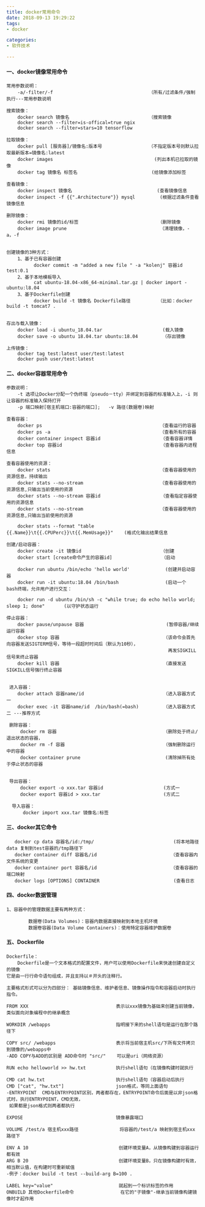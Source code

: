 ```yaml
---
title: docker常用命令
date: 2018-09-13 19:29:22
tags: 
- docker

categories:
- 软件技术

---
```



#### 一、docker镜像常用命令

    常用参数说明：
        -a/-filter/-f                                   （所有/过滤条件/强制执行---常用参数说明
        
    搜索镜像：
        docker search 镜像名                             （搜索镜像
        docker search --filter=is-offical=true ngix
        docker search --filter=stars=10 tensorflow
    
    拉取镜像：
        docker pull [服务器]/镜像名:版本号                 （不指定版本号则默认拉取最新版本=镜像名:latest
        docker images                                     (列出本机已拉取的镜像
        docker tag 镜像名 标签名                           (给镜像添加标签
    
    查看镜像：
        docker inspect 镜像名                               (查看镜像信息
        docker inspect -f {{".Architecture"}} mysql         (根据过滤条件查看镜像信息
    
    删除镜像：
        docker rmi 镜像的id/标签                             （删除镜像
        docker image prune                                  （清理镜像，-a，-f
        
    
    创建镜像的3种方式：
        1、基于已有容器创建
              docker commit -m "added a new file " -a "kolenj" 容器id test:0.1
        2、基于本地模板导入
              cat ubuntu-18.04-x86_64-minimal.tar.gz | docker import - ubuntu:l8.04
        3、基于Dockerfile创建
              docker build -t 镜像名 Dockerfile路径          （比如：docker build -t tomcat7 . 
            
        
    存出与载入镜像：
        docker load -i ubuntu_18.04.tar                      (载入镜像
        docker save -o ubuntu 18.04.tar ubuntu:18.04         （存出镜像
    
    上传镜像：
        docker tag test:latest user/test:latest 
        docker push user/test:latest
  
#### 二、docker容器常用命令
    
    参数说明：
        -t 选项让Docker分配一个伪终端（pseudo－tty）并绑定到容器的标准输入上，-i 则让容器的标准输入保持打开
        -p 端口映射[宿主机端口:容器的端口];   -v 路径(数据卷)映射 
    
    查看容器：
        docker ps	                                        （查看运行的容器	
        docker ps -a	                                    （查看所有的容器
        docker container inspect 容器id                      （查看容器详情
        docker top 容器id                                    （查看容器内进程信息
     
    查看容器使用的资源：
        docker stats                                        （查看容器使用的资源信息，持续输出
        docker stats --no-stream                            （查看容器使用的资源信息,只输出当前使用的资源
        docker stats --no-stream 容器id                      （查看指定容器使用的资源信息
        docker stats --no-stream                            （查看容器使用的资源信息,只输出当前使用的资源
        
        docker stats --format "table {{.Name}}\t{{.CPUPerc}}\t{{.MemUsage}}"    (格式化输出结果信息
        
    创建/启动容器：
        docker create -it 镜像id                             （创建
        docker start [create命令产生的容器id]                  （启动
    
        docker run ubuntu /bin/echo 'hello world'             (创建并启动容器
        docker run -it ubuntu:18.04 /bin/bash                 (启动一个 bash终端，允许用户进行交互：
        
        docker run -d ubuntu /bin/sh -c "while true; do echo hello world; sleep 1; done"       (以守护状态运行
    
    停止容器：
        docker pause/unpause 容器                              (暂停容器/继续运行容器
        docker stop 容器                                      （该命令会首先向容器发送SIGTERM信号，等待一段超时时间后（默认为10秒），
                                                               再发SIGKILL信号来终止容器
        docker kill 容器                                      （直接发送SIGKILL信号强行终止容器
   
     
     进入容器：
        docker attach 容器name/id                             （进入容器方式一
        docker exec -it 容器name/id  /bin/bash(=bash)         （进入容器方式二 ---推荐方式   
     
     删除容器：
         docker rm 容器                                       （删除处于终止/退出状态的容器，                                                  
         docker rm -f 容器                                    （强制删除运行中的容器
         docker container prune                               (清除掉所有处于停止状态的容器


     导出容器：
         docker export -o xxx.tar 容器id                      (方式一
         docker export 容器id > xxx.tar                       (方式二
         
      导入容器：
          docker import xxx.tar 镜像名:标签
          
#### 三、docker其它命令

       docker cp data 容器名/id:/tmp/                             (将本地路径data 复制到test容器的/tmp路径下
       docker container diff 容器名/id                           （查看容器内文件系统的变更
       docker container port 容器名/id                           （查看容器的端口映射
       docker logs [OPTIONS] CONTAINER                           (查看日志


#### 四、docker数据管理

    1、容器中的管理数据主要有两种方式：
    
            数据卷(Data Volumes)：容器内数据直接映射到本地主机环境
            数据卷容器(Data Volume Containers)：使用特定容器维护数据卷


#### 五、Dockerfile

    Dockerfile：
        Dockerfile是一个文本格式的配置文件，用户可以使用Dockerfile来快速创建自定义的镜像
    它是由一行行命令语句组成，并且支持以＃开头的注释行。
    
    主要格式形式可以分为四部分： 基础镜像信息、维护者信息、镜像操作指令和容器启动时执行指令。
    
    FROM XXX                                表示以xxx镜像为基础来创建当前镜像，类似面向对象编程中的继承概念
    
    WORKDIR /webapps                        指明接下来的shell语句是运行在那个路径下
    
    COPY src/ /webapps                      表示将当前宿主机src/下所有文件拷贝到镜像的/webapps中
    -ADD COPY与ADD的区别是 ADD命令时 "src/"    可以是uri（网络资源）
    
    RUN echo helloworld >> hw.txt           执行shell语句（在镜像构建时就执行
    
    CMD cat hw.txt                          执行shell语句（容器启动后执行
    CMD ["cat", "hw.txt"]                   json格式，等同上面语句
    -ENTRYPOINT  CMD与ENTRYPOINT区别，两者都存在，ENTRYPOINT命令后面是以非json格式时，执行ENTRYPOINT，CMD无效，
     如果都是json格式则两者都执行
    
    EXPOSE                                  镜像暴露端口
    
    VOLUME /test/a 宿主机xxx路径               将容器的/test/a 映射到宿主机xxx路径下
    
    ENV A 10                                 创建环境变量A，从镜像构建到容器运行都有效
    ARG B 20                                 创建环境变量B，只在镜像构建时有效，相当默认值，在构建时可重新赋值
    -例子：docker build -t test --build-arg B=100 .
    
    LABEL key="value"                        就起到一个标识标签的作用
    ONBUILD 其他Dockerfile命令                 在它的"子镜像"-继承当前镜像构建镜像时才起作用
    
   